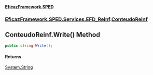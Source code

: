 #### [EficazFramework.SPED](EficazFrameworkSPED.md 'EficazFramework SPED')
### [EficazFramework.SPED.Services.EFD_Reinf](EficazFramework.SPED.Services.EFD_Reinf.md 'EficazFramework.SPED.Services.EFD_Reinf').[ConteudoReinf](EficazFramework.SPED.Services.EFD_Reinf/ConteudoReinf.md 'EficazFramework.SPED.Services.EFD_Reinf.ConteudoReinf')

## ConteudoReinf.Write() Method

```csharp
public string Write();
```

#### Returns
[System.String](https://docs.microsoft.com/en-us/dotnet/api/System.String 'System.String')